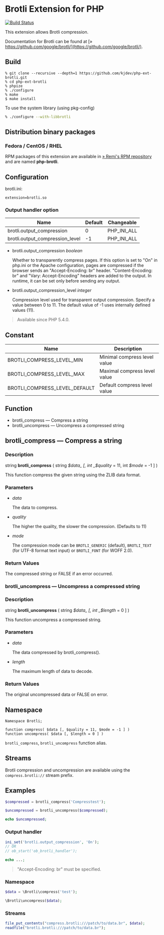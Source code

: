 # Brotli Extension for PHP

[![Build Status](https://travis-ci.org/kjdev/php-ext-brotli.png?branch=master)](https://travis-ci.org/kjdev/php-ext-brotli)

This extension allows Brotli compression.

Documentation for Brotli can be found at
[» https://github.com/google/brotli/](https://github.com/google/brotli/).

## Build

```
% git clone --recursive --depth=1 https://github.com/kjdev/php-ext-brotli.git
% cd php-ext-brotli
% phpize
% ./configure
% make
$ make install
```

To use the system library (using pkg-config)

``` bash
% ./configure --with-libbrotli
```

## Distribution binary packages

### Fedora / CentOS / RHEL

RPM packages of this extension are available in [» Remi's RPM repository](https://rpms.remirepo.net/) and are named **php-brotli**.

## Configuration

brotli.ini:

```
extension=brotli.so
```

### Output handler option

Name                              | Default | Changeable
--------------------------------- | ------- | ----------
brotli.output\_compression        | 0       | PHP\_INI\_ALL
brotli.output\_compression\_level | -1      | PHP\_INI\_ALL

* brotli.output\_compression _boolean_

    Whether to transparently compress pages.
    If this option is set to "On" in php.ini or the Apache configuration,
    pages are compressed if the browser sends an "Accept-Encoding: br" header.
    "Content-Encoding: br" and "Vary: Accept-Encoding" headers are added to
    the output. In runtime, it can be set only before sending any output.

* brotli.output\_compression\_level _integer_

    Compression level used for transparent output compression.
    Specify a value between 0 to 11.
    The default value of -1 uses internally defined values (11).

> Available since PHP 5.4.0.

## Constant

Name                              | Description
--------------------------------- | -----------
BROTLI\_COMPRESS\_LEVEL\_MIN      | Minimal compress level value
BROTLI\_COMPRESS\_LEVEL\_MAX      | Maximal compress level value
BROTLI\_COMPRESS\_LEVEL\_DEFAULT  | Default compress level value

## Function

* brotli\_compress — Compress a string
* brotli\_uncompress — Uncompress a compressed string

## brotli\_compress — Compress a string

### Description

string **brotli\_compress** ( string _$data_ [, int _$quality_ = 11, int _$mode_ = -1 ] )

This function compress the given string using the ZLIB data format.

### Parameters

* _data_

  The data to compress.

* _quality_

  The higher the quality, the slower the compression.
  (Defaults to 11)

* _mode_

  The compression mode can be `BROTLI_GENERIC` (default),
  `BROTLI_TEXT` (for UTF-8 format text input) or `BROTLI_FONT` (for WOFF 2.0).

### Return Values

The compressed string or FALSE if an error occurred.

### brotli\_uncompress — Uncompress a compressed string

### Description

string **brotli\_uncompress** ( string _$data_ [, int _$length_ = 0 ] )

This function uncompress a compressed string.

### Parameters

* _data_

  The data compressed by brotli\_compress().

* _length_

  The maximum length of data to decode.

### Return Values

The original uncompressed data or FALSE on error.

## Namespace

```
Namespace Brotli;

function compress( $data [, $quality = 11, $mode = -1 ] )
function uncompress( $data [, $length = 0 ] )
```

`brotli_compress`, `brotli_uncompress` function alias.


## Streams

Brotli compression and uncompression are available using the
`compress.brotli://` stream prefix.

## Examples

``` php
$compressed = brotli_compress('Compresstest');

$uncompressed = brotli_uncompress($compressed);

echo $uncompressed;
```

### Output handler

``` php
ini_set('brotli.output_compression', 'On');
// OR
// ob_start('ob_brotli_handler');

echo ...;
```

> "Accept-Encoding: br" must be specified.

### Namespace

``` php
$data = \Brotli\compress('test');

\Brotli\uncompress($data);
```

### Streams

``` php
file_put_contents("compress.brotli:///patch/to/data.br", $data);
readfile("brotli.brotli:///patch/to/data.br");
```
